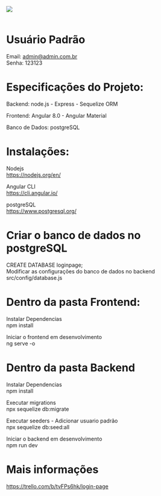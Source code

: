![](gif.gif)<br/><br/>

# Usuário Padrão <br />
Email: admin@admin.com.br<br />
Senha: 123123<br />

# Especificações do Projeto:<br />
Backend: node.js - Express - Sequelize ORM<br />

Frontend: Angular 8.0 - Angular Material<br />

Banco de Dados: postgreSQL<br />

# Instalações: <br />
Nodejs<br />
https://nodejs.org/en/<br />

Angular CLI<br />
https://cli.angular.io/<br />

postgreSQL<br />
https://www.postgresql.org/<br />

# Criar o banco de dados no postgreSQL <br />
CREATE DATABASE loginpage;<br />
Modificar as configurações do banco de dados no backend src/config/database.js<br />

# Dentro da pasta Frontend:<br />
Instalar Dependencias<br />
npm install<br />

Iniciar o frontend em desenvolvimento<br />
ng serve -o<br />

# Dentro da pasta Backend <br />
Instalar Dependencias<br />
npm install<br />

Executar migrations<br />
npx sequelize db:migrate<br />

Executar seeders - Adicionar usuario padrão<br />
npx sequelize db:seed:all<br />

Iniciar o backend em desenvolvimento<br />
npm run dev<br />

# Mais informações <br />
https://trello.com/b/tvFPs6hk/login-page
